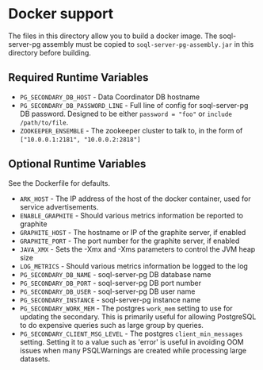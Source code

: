 # Docker support

The files in this directory allow you to build a docker image.  The soql-server-pg assembly must be
copied to `soql-server-pg-assembly.jar` in this directory before building.

## Required Runtime Variables

* `PG_SECONDARY_DB_HOST` - Data Coordinator DB hostname
* `PG_SECONDARY_DB_PASSWORD_LINE` - Full line of config for soql-server-pg DB password.  Designed to be either `password = "foo"` or `include /path/to/file`.
* `ZOOKEEPER_ENSEMBLE` - The zookeeper cluster to talk to, in the form of `["10.0.0.1:2181", "10.0.0.2:2818"]`

## Optional Runtime Variables

See the Dockerfile for defaults.

* `ARK_HOST` - The IP address of the host of the docker container, used for service advertisements.
* `ENABLE_GRAPHITE` - Should various metrics information be reported to graphite
* `GRAPHITE_HOST` - The hostname or IP of the graphite server, if enabled
* `GRAPHITE_PORT` - The port number for the graphite server, if enabled
* `JAVA_XMX` - Sets the -Xmx and -Xms parameters to control the JVM heap size
* `LOG_METRICS` - Should various metrics information be logged to the log
* `PG_SECONDARY_DB_NAME` - soql-server-pg DB database name
* `PG_SECONDARY_DB_PORT` - soql-server-pg DB port number
* `PG_SECONDARY_DB_USER` - soql-server-pg DB user name
* `PG_SECONDARY_INSTANCE` - soql-server-pg instance name
* `PG_SECONDARY_WORK_MEM` - The postgres `work_mem` setting to use for updating the secondary.  This is primarily useful for allowing PostgreSQL to do expensive queries such as large group by queries.
* `PG_SECONDARY_CLIENT_MSG_LEVEL` - The postgres `client_min_messages` setting. Setting it to a value such as 'error' is useful in avoiding OOM issues when many PSQLWarnings are created while processing large datasets.
